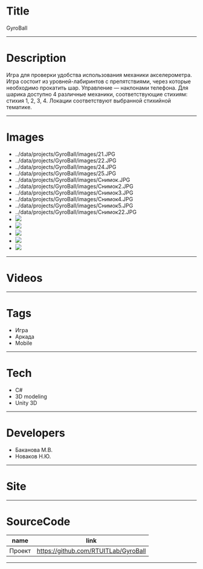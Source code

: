# Title

GyroBall

---

# Description

Игра для проверки удобства использования механики акселерометра.
Игра состоит из уровней-лабиринтов с препятствиями, через которые необходимо прокатить шар. Управление — наклонами телефона. Для шарика доступно 4 различные механики, соответствующие стихиям: стихия 1, 2, 3, 4.
Локации соответствуют выбранной стихийной тематике.

---

# Images

- ../data/projects/GyroBall/images/21.JPG
- ../data/projects/GyroBall/images/22.JPG
- ../data/projects/GyroBall/images/24.JPG
- ../data/projects/GyroBall/images/25.JPG
- ../data/projects/GyroBall/images/Снимок.JPG
- ../data/projects/GyroBall/images/Снимок2.JPG
- ../data/projects/GyroBall/images/Снимок3.JPG
- ../data/projects/GyroBall/images/Снимок4.JPG
- ../data/projects/GyroBall/images/Снимок5.JPG
- ../data/projects/GyroBall/images/Снимок22.JPG
- ![](landing/23.JPG)
- ![](landing/21.JPG)
- ![](landing/1.png)
- ![](landing/2.png)
- ![](landing/3.png)

---

# Videos

---

# Tags

- Игра
- Аркада
- Mobile

---

# Tech

- C#
- 3D modeling
- Unity 3D

---

# Developers

- Баканова М.В.
- Новаков Н.Ю.

---

# Site

---

# SourceCode

| name   | link                                 |
| ------ | ------------------------------------ |
| Проект | https://github.com/RTUITLab/GyroBall |

---
